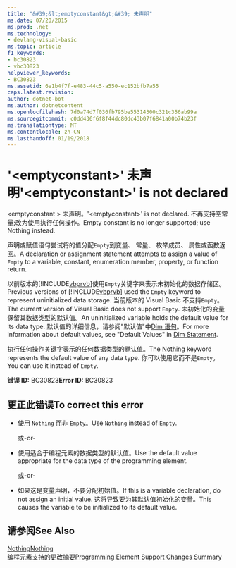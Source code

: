 ```yaml
---
title: "&#39;&lt;emptyconstant&gt;&#39; 未声明"
ms.date: 07/20/2015
ms.prod: .net
ms.technology:
- devlang-visual-basic
ms.topic: article
f1_keywords:
- bc30823
- vbc30823
helpviewer_keywords:
- BC30823
ms.assetid: 6e1b4f7f-e483-44c5-a550-ec152bfb7a55
caps.latest.revision: 
author: dotnet-bot
ms.author: dotnetcontent
ms.openlocfilehash: 7d0a74d7f036fb795be55314300c321c356ab99a
ms.sourcegitcommit: c0dd436f6f8f44dc80dc43b07f6841a00b74b23f
ms.translationtype: MT
ms.contentlocale: zh-CN
ms.lasthandoff: 01/19/2018
---
```

# <a name="39ltemptyconstantgt39-is-not-declared"></a><span data-ttu-id="69d7a-102">&#39;&lt;emptyconstant&gt;&#39; 未声明</span><span class="sxs-lookup"><span data-stu-id="69d7a-102">&#39;&lt;emptyconstant&gt;&#39; is not declared</span></span>
<span data-ttu-id="69d7a-103">\<emptyconstant > 未声明。</span><span class="sxs-lookup"><span data-stu-id="69d7a-103">'\<emptyconstant>' is not declared.</span></span> <span data-ttu-id="69d7a-104">不再支持空常量;改为使用执行任何操作。</span><span class="sxs-lookup"><span data-stu-id="69d7a-104">Empty constant is no longer supported; use Nothing instead.</span></span>  
  
 <span data-ttu-id="69d7a-105">声明或赋值语句尝试将的值分配`Empty`到变量、 常量、 枚举成员、 属性或函数返回。</span><span class="sxs-lookup"><span data-stu-id="69d7a-105">A declaration or assignment statement attempts to assign a value of `Empty` to a variable, constant, enumeration member, property, or function return.</span></span>  
  
 <span data-ttu-id="69d7a-106">以前版本的[!INCLUDE[vbprvb](~/includes/vbprvb-md.md)]使用`Empty`关键字来表示未初始化的数据存储区。</span><span class="sxs-lookup"><span data-stu-id="69d7a-106">Previous versions of [!INCLUDE[vbprvb](~/includes/vbprvb-md.md)] used the `Empty` keyword to represent uninitialized data storage.</span></span> <span data-ttu-id="69d7a-107">当前版本的 Visual Basic 不支持`Empty`。</span><span class="sxs-lookup"><span data-stu-id="69d7a-107">The current version of Visual Basic does not support `Empty`.</span></span> <span data-ttu-id="69d7a-108">未初始化的变量保留其数据类型的默认值。</span><span class="sxs-lookup"><span data-stu-id="69d7a-108">An uninitialized variable holds the default value for its data type.</span></span> <span data-ttu-id="69d7a-109">默认值的详细信息，请参阅"默认值"中[Dim 语句](../../visual-basic/language-reference/statements/dim-statement.md)。</span><span class="sxs-lookup"><span data-stu-id="69d7a-109">For more information about default values, see "Default Values" in [Dim Statement](../../visual-basic/language-reference/statements/dim-statement.md).</span></span>  
  
 <span data-ttu-id="69d7a-110">[执行任何操作](../../visual-basic/language-reference/nothing.md)关键字表示的任何数据类型的默认值。</span><span class="sxs-lookup"><span data-stu-id="69d7a-110">The [Nothing](../../visual-basic/language-reference/nothing.md) keyword represents the default value of any data type.</span></span> <span data-ttu-id="69d7a-111">你可以使用它而不是`Empty`。</span><span class="sxs-lookup"><span data-stu-id="69d7a-111">You can use it instead of `Empty`.</span></span>  
  
 <span data-ttu-id="69d7a-112">**错误 ID:** BC30823</span><span class="sxs-lookup"><span data-stu-id="69d7a-112">**Error ID:** BC30823</span></span>  
  
## <a name="to-correct-this-error"></a><span data-ttu-id="69d7a-113">更正此错误</span><span class="sxs-lookup"><span data-stu-id="69d7a-113">To correct this error</span></span>  
  
-   <span data-ttu-id="69d7a-114">使用 `Nothing` 而非 `Empty`。</span><span class="sxs-lookup"><span data-stu-id="69d7a-114">Use `Nothing` instead of `Empty`.</span></span>  
  
     <span data-ttu-id="69d7a-115">或</span><span class="sxs-lookup"><span data-stu-id="69d7a-115">-or-</span></span>  
  
-   <span data-ttu-id="69d7a-116">使用适合于编程元素的数据类型的默认值。</span><span class="sxs-lookup"><span data-stu-id="69d7a-116">Use the default value appropriate for the data type of the programming element.</span></span>  
  
     <span data-ttu-id="69d7a-117">或</span><span class="sxs-lookup"><span data-stu-id="69d7a-117">-or-</span></span>  
  
-   <span data-ttu-id="69d7a-118">如果这是变量声明，不要分配初始值。</span><span class="sxs-lookup"><span data-stu-id="69d7a-118">If this is a variable declaration, do not assign an initial value.</span></span> <span data-ttu-id="69d7a-119">这将导致要为其默认值初始化的变量。</span><span class="sxs-lookup"><span data-stu-id="69d7a-119">This causes the variable to be initialized to its default value.</span></span>  
  
## <a name="see-also"></a><span data-ttu-id="69d7a-120">请参阅</span><span class="sxs-lookup"><span data-stu-id="69d7a-120">See Also</span></span>  
 [<span data-ttu-id="69d7a-121">Nothing</span><span class="sxs-lookup"><span data-stu-id="69d7a-121">Nothing</span></span>](../../visual-basic/language-reference/nothing.md)  
 [<span data-ttu-id="69d7a-122">编程元素支持的更改摘要</span><span class="sxs-lookup"><span data-stu-id="69d7a-122">Programming Element Support Changes Summary</span></span>](http://msdn.microsoft.com/library/0483590a-6309-449c-a2fa-effa26a03b95)
